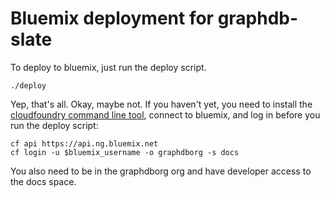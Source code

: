 # Bluemix deployment for graphdb-slate

To deploy to bluemix, just run the deploy script.

```
./deploy
```

Yep, that's all. Okay, maybe not. If you haven't yet, you need to install the  [cloudfoundry command line tool](https://github.com/cloudfoundry/cli/releases), connect to bluemix, and log in before you run the deploy script:

```
cf api https://api.ng.bluemix.net
cf login -u $bluemix_username -o graphdborg -s docs
```

You also need to be in the graphdborg org and have developer access to the docs space.

